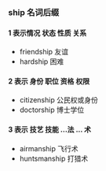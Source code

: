 ### ship 名词后缀

#### 1 表示情况 状态 性质 关系
- friendship 友谊
- hardship 困难


#### 2 表示 身份 职位 资格 权限
- citizenship 公民权或身份
- doctorship 博士学位 

#### 3 表示  技艺 技能 ...法 ... 术
- airmanship 飞行术
- huntsmanship 打猎术